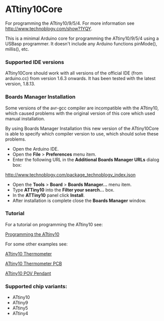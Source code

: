 ATtiny10Core
============

For programming the ATtiny10/9/5/4. For more information see http://www.technoblogy.com/show?1YQY.


This is a minimal Arduino core for programming the ATtiny10/9/5/4 using a USBasp programmer. It doesn't include any Arduino functions pinMode(), millis(), etc.

### Supported IDE versions

ATtiny10Core should work with all versions of the official IDE (from arduino.cc) from version 1.6.3 onwards. It has been tested with the latest version, 1.8.13.

### Boards Manager Installation

Some versions of the avr-gcc compiler are incompatible with the ATtiny10, which caused problems with the original version of this core which used manual installation.

By using Boards Manager Installation this new version of the ATtiny10Core is able to specify which compiler version to use, which should solve these problems.

* Open the Arduino IDE.
* Open the **File** > **Preferences** menu item.
* Enter the following URL in the **Additional Boards Manager URLs** dialog box:

http://www.technoblogy.com/package_technoblogy_index.json

* Open the **Tools** > **Board** > **Boards Manager...** menu item.
* Type **ATTiny10** into the **Filter your search...** box.
* In the **ATTiny10** panel click **Install**.
* After installation is complete close the **Boards Manager** window.

### Tutorial

For a tutorial on programming the ATtiny10 see:

[Programming the ATtiny10](http://www.technoblogy.com/show?1YQY)

For some other examples see:

[ATtiny10 Thermometer](http://www.technoblogy.com/show?2G8A)

[ATtiny10 Thermometer PCB](http://www.technoblogy.com/show?2GPX)

[ATtiny10 POV Pendant](http://www.technoblogy.com/show?201J)

### Supported chip variants:

* ATtiny10
* ATtiny9
* ATtiny5
* ATtiny4
